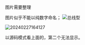 图片需要整理

 图片似乎不能以纯数字命名；
![总线型](http://img.briar.ink/20240227164127.png)

![20240227164127](http://img.briar.ink/20240227164127.png)
 
以源码模式看上面的，第二个无法显示。
